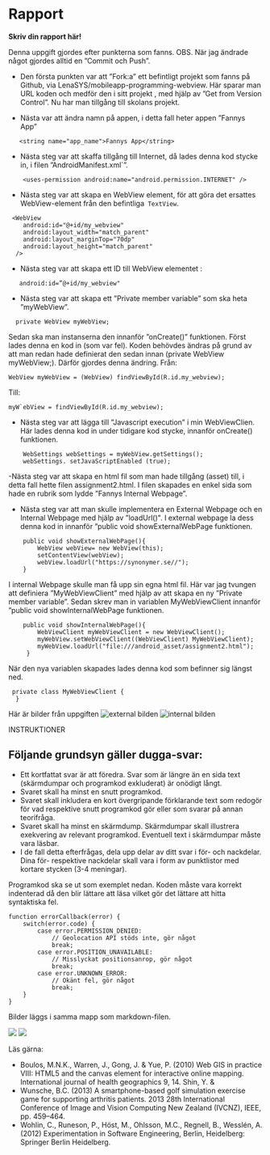 
# Rapport

**Skriv din rapport här!**

Denna uppgift gjordes efter punkterna som fanns. OBS. När jag ändrade något gjordes alltid en ”Commit och Push”.

- Den första punkten var att ”Fork:a” ett befintligt projekt som fanns på Github, via LenaSYS/mobileapp-programming-webview.
Här sparar man URL koden och medför den i sitt projekt , med hjälp av ”Get from Version Control”. Nu har man tillgång till skolans projekt.


- Nästa var att ändra namn på appen, i detta fall heter appen ”Fannys App”
 ```
    <string name="app_name">Fannys App</string>
 ```


- Nästa steg var att skaffa tillgång till Internet, då lades denna kod stycke in, i filen ”AndroidManifest.xml`”.
```
    <uses-permission android:name="android.permission.INTERNET" />
```


- Nästa steg var att skapa en WebView element, för att göra det ersattes WebView-element från den befintliga` TextView`.
```
 <WebView
    android:id="@+id/my_webview"
    android:layout_width="match_parent"
    android:layout_marginTop="70dp"
    android:layout_height="match_parent"
  />
```

- Nästa steg var att skapa ett ID till WebView elementet :
 ```
    android:id=”@+id/my_webview"
 ```


- Nästa steg var att skapa ett ”Private member variable” som ska heta ”myWebView”.
```
  private WebView myWebView;
```

Sedan ska man instanserna den innanför ”onCreate()” funktionen.
Först lades denna en kod in (som var fel). Koden behövdes ändras på grund av att man redan hade definierat den sedan
innan (private WebView myWebView;). Därför gjordes denna ändring.
Från:
 ```
 WebView myWebView = (WebView) findViewById(R.id.my_webview);
```

Till:
 ```
 myW`ebView = findViewById(R.id.my_webview);
 ```



- Nästa steg var att lägga till ”Javascript execution” i min WebViewClien. Här lades denna kod in under tidigare kod stycke,
innanför onCreate() funktionen.
```
    WebSettings webSettings = myWebView.getSettings();
    webSettings. setJavaScriptEnabled (true);
```


-Nästa steg var att skapa en html fil som man hade tillgång (asset) till, i detta fall hette filen assignment2.html.
I filen skapades en enkel sida som hade en rubrik som lydde ”Fannys Internal Webpage”.


- Nästa steg var att man skulle implementera en External Webpage och en Internal Webpage med hjälp av ”loadUrl()".
I external webpage la dess denna kod in innanför ”public void showExternalWebPage funktionen.
```
    public void showExternalWebPage(){
        WebView webView= new WebView(this);
        setContentView(webView);
        webView.loadUrl("https://synonymer.se//");
    }
```


I internal Webpage skulle man få upp sin egna html fil.
Här var jag tvungen att definiera ”MyWebViewClient” med hjälp av att skapa en ny ”Private member variable”.
Sedan skrev man in variablen MyWebViewClient innanför ”public void showInternalWebPage funktionen.
```
    public void showInternalWebPage(){
        WebViewClient myWebViewClient = new WebViewClient();
        myWebView.setWebViewClient((WebViewClient) MyWebViewClient);
        myWebView.loadUrl("file:///android_asset/assignment2.html");
     }
```



När den nya variablen skapades lades denna kod som befinner sig längst ned.

```
 private class MyWebViewClient {
  }
 ```

Här är bilder från uppgiften
![external bilden](external.png)
![internal bilden](internal.png)


INSTRUKTIONER

## Följande grundsyn gäller dugga-svar:

- Ett kortfattat svar är att föredra. Svar som är längre än en sida text (skärmdumpar och programkod exkluderat) är onödigt långt.
- Svaret skall ha minst en snutt programkod.
- Svaret skall inkludera en kort övergripande förklarande text som redogör för vad respektive snutt programkod gör eller som svarar på annan teorifråga.
- Svaret skall ha minst en skärmdump. Skärmdumpar skall illustrera exekvering av relevant programkod. Eventuell text i skärmdumpar måste vara läsbar.
- I de fall detta efterfrågas, dela upp delar av ditt svar i för- och nackdelar. Dina för- respektive nackdelar skall vara i form av punktlistor med kortare stycken (3-4 meningar).

Programkod ska se ut som exemplet nedan. Koden måste vara korrekt indenterad då den blir lättare att läsa vilket gör det lättare att hitta syntaktiska fel.

```
function errorCallback(error) {
    switch(error.code) {
        case error.PERMISSION_DENIED:
            // Geolocation API stöds inte, gör något
            break;
        case error.POSITION_UNAVAILABLE:
            // Misslyckat positionsanrop, gör något
            break;
        case error.UNKNOWN_ERROR:
            // Okänt fel, gör något
            break;
    }
}
```

Bilder läggs i samma mapp som markdown-filen.

![](external.png)
![](internal.png)


Läs gärna:

- Boulos, M.N.K., Warren, J., Gong, J. & Yue, P. (2010) Web GIS in practice VIII: HTML5 and the canvas element for interactive online mapping. International journal of health geographics 9, 14. Shin, Y. &
- Wunsche, B.C. (2013) A smartphone-based golf simulation exercise game for supporting arthritis patients. 2013 28th International Conference of Image and Vision Computing New Zealand (IVCNZ), IEEE, pp. 459–464.
- Wohlin, C., Runeson, P., Höst, M., Ohlsson, M.C., Regnell, B., Wesslén, A. (2012) Experimentation in Software Engineering, Berlin, Heidelberg: Springer Berlin Heidelberg.
